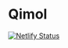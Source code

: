 # Qimol

[![Netlify Status](https://api.netlify.com/api/v1/badges/1ae48d78-2459-4ce0-9d45-3b6b3616c405/deploy-status)](https://app.netlify.com/sites/ralali-townhall/deploys)